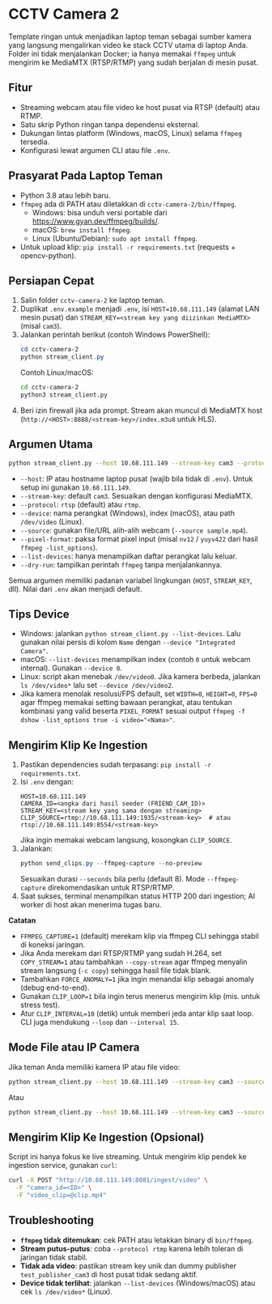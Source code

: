 # CCTV Camera 2

Template ringan untuk menjadikan laptop teman sebagai sumber kamera yang langsung mengalirkan video ke stack CCTV utama di laptop Anda. Folder ini tidak menjalankan Docker; ia hanya memakai `ffmpeg` untuk mengirim ke MediaMTX (RTSP/RTMP) yang sudah berjalan di mesin pusat.

## Fitur
- Streaming webcam atau file video ke host pusat via RTSP (default) atau RTMP.
- Satu skrip Python ringan tanpa dependensi eksternal.
- Dukungan lintas platform (Windows, macOS, Linux) selama `ffmpeg` tersedia.
- Konfigurasi lewat argumen CLI atau file `.env`.

## Prasyarat Pada Laptop Teman
- Python 3.8 atau lebih baru.
- `ffmpeg` ada di PATH atau diletakkan di `cctv-camera-2/bin/ffmpeg`.
  - Windows: bisa unduh versi portable dari https://www.gyan.dev/ffmpeg/builds/.
  - macOS: `brew install ffmpeg`.
  - Linux (Ubuntu/Debian): `sudo apt install ffmpeg`.
- Untuk upload klip: `pip install -r requirements.txt` (requests + opencv-python).

## Persiapan Cepat
1. Salin folder `cctv-camera-2` ke laptop teman.
2. Duplikat `.env.example` menjadi `.env`, isi `HOST=10.68.111.149` (alamat LAN mesin pusat) dan `STREAM_KEY=<stream key yang diizinkan MediaMTX>` (misal `cam3`).
3. Jalankan perintah berikut (contoh Windows PowerShell):
   ```powershell
   cd cctv-camera-2
   python stream_client.py
   ```
   Contoh Linux/macOS:
   ```bash
   cd cctv-camera-2
   python3 stream_client.py
   ```
4. Beri izin firewall jika ada prompt. Stream akan muncul di MediaMTX host (`http://<HOST>:8888/<stream-key>/index.m3u8` untuk HLS).

## Argumen Utama
```bash
python stream_client.py --host 10.68.111.149 --stream-key cam3 --protocol rtmp --fps 25 --width 640 --height 360
```
- `--host`: IP atau hostname laptop pusat (wajib bila tidak di `.env`). Untuk setup ini gunakan `10.68.111.149`.
- `--stream-key`: default `cam3`. Sesuaikan dengan konfigurasi MediaMTX.
- `--protocol`: `rtsp` (default) atau `rtmp`.
- `--device`: nama perangkat (Windows), index (macOS), atau path `/dev/video` (Linux).
- `--source`: gunakan file/URL alih-alih webcam (`--source sample.mp4`).
- `--pixel-format`: paksa format pixel input (misal `nv12` / `yuyv422` dari hasil `ffmpeg -list_options`).
- `--list-devices`: hanya menampilkan daftar perangkat lalu keluar.
- `--dry-run`: tampilkan perintah `ffmpeg` tanpa menjalankannya.

Semua argumen memiliki padanan variabel lingkungan (`HOST`, `STREAM_KEY`, dll). Nilai dari `.env` akan menjadi default.

## Tips Device
- Windows: jalankan `python stream_client.py --list-devices`. Lalu gunakan nilai persis di kolom `Name` dengan `--device "Integrated Camera"`.
- macOS: `--list-devices` menampilkan index (contoh `0` untuk webcam internal). Gunakan `--device 0`.
- Linux: script akan menebak `/dev/video0`. Jika kamera berbeda, jalankan `ls /dev/video*` lalu set `--device /dev/video2`.
- Jika kamera menolak resolusi/FPS default, set `WIDTH=0`, `HEIGHT=0`, `FPS=0` agar ffmpeg memakai setting bawaan perangkat, atau tentukan kombinasi yang valid beserta `PIXEL_FORMAT` sesuai output `ffmpeg -f dshow -list_options true -i video="<Nama>"`.

## Mengirim Klip Ke Ingestion
1. Pastikan dependencies sudah terpasang: `pip install -r requirements.txt`.
2. Isi `.env` dengan:
   ```
   HOST=10.68.111.149
   CAMERA_ID=<angka dari hasil seeder (FRIEND_CAM_ID)>
   STREAM_KEY=<stream key yang sama dengan streaming>
   CLIP_SOURCE=rtmp://10.68.111.149:1935/<stream-key>  # atau rtsp://10.68.111.149:8554/<stream-key>
   ```
   Jika ingin memakai webcam langsung, kosongkan `CLIP_SOURCE`.
3. Jalankan:
   ```powershell
   python send_clips.py --ffmpeg-capture --no-preview
   ```
   Sesuaikan durasi `--seconds` bila perlu (default 8). Mode `--ffmpeg-capture` direkomendasikan untuk RTSP/RTMP.
4. Saat sukses, terminal menampilkan status HTTP 200 dari ingestion; AI worker di host akan menerima tugas baru.

**Catatan**
- `FFMPEG_CAPTURE=1` (default) merekam klip via ffmpeg CLI sehingga stabil di koneksi jaringan.
- Jika Anda merekam dari RTSP/RTMP yang sudah H.264, set `COPY_STREAM=1` atau tambahkan `--copy-stream` agar ffmpeg menyalin stream langsung (`-c copy`) sehingga hasil file tidak blank.
- Tambahkan `FORCE_ANOMALY=1` jika ingin menandai klip sebagai anomaly (debug end-to-end).
- Gunakan `CLIP_LOOP=1` bila ingin terus menerus mengirim klip (mis. untuk stress test).
- Atur `CLIP_INTERVAL=10` (detik) untuk memberi jeda antar klip saat loop. CLI juga mendukung `--loop` dan `--interval 15`.

## Mode File atau IP Camera
Jika teman Anda memiliki kamera IP atau file video:
```bash
python stream_client.py --host 10.68.111.149 --stream-key cam3 --source rtsp://ip-camera/stream1
```
Atau
```bash
python stream_client.py --host 10.68.111.149 --stream-key cam3 --source clip.mp4 --loop
```

## Mengirim Klip Ke Ingestion (Opsional)
Script ini hanya fokus ke live streaming. Untuk mengirim klip pendek ke ingestion service, gunakan `curl`:
```bash
curl -X POST "http://10.68.111.149:8081/ingest/video" \
  -F "camera_id=<ID>" \
  -F "video_clip=@clip.mp4"
```

## Troubleshooting
- **`ffmpeg` tidak ditemukan**: cek PATH atau letakkan binary di `bin/ffmpeg`.
- **Stream putus-putus**: coba `--protocol rtmp` karena lebih toleran di jaringan tidak stabil.
- **Tidak ada video**: pastikan stream key unik dan dummy publisher `test_publisher_cam3` di host pusat tidak sedang aktif.
- **Device tidak terlihat**: jalankan `--list-devices` (Windows/macOS) atau cek `ls /dev/video*` (Linux).
